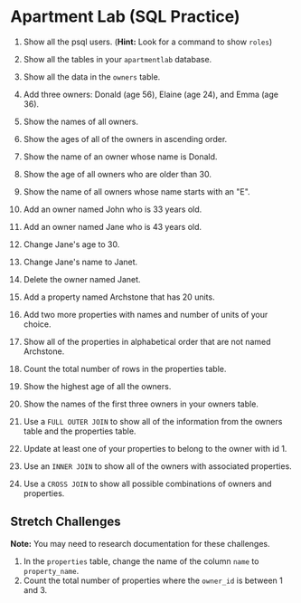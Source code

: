 # Apartment Lab (SQL Practice)

1. Show all the psql users. (**Hint:** Look for a command to show `roles`)

2. Show all the tables in your `apartmentlab` database.

3. Show all the data in the `owners` table.
4. Add three owners: Donald (age 56), Elaine (age 24), and Emma (age 36).
5. Show the names of all owners.
6. Show the ages of all of the owners in ascending order.
7. Show the name of an owner whose name is Donald.
8. Show the age of all owners who are older than 30.
9. Show the name of all owners whose name starts with an "E".
10. Add an owner named John who is 33 years old.
11. Add an owner named Jane who is 43 years old.
12. Change Jane's age to 30.
13. Change Jane's name to Janet.
14. Delete the owner named Janet.
15. Add a property named Archstone that has 20 units.
16. Add two more properties with names and number of units of your choice.
17. Show all of the properties in alphabetical order that are not named Archstone.
18. Count the total number of rows in the properties table.
19. Show the highest age of all the owners.
20. Show the names of the first three owners in your owners table.
21. Use a `FULL OUTER JOIN` to show all of the information from the owners table and the properties table.
22. Update at least one of your properties to belong to the owner with id 1.
23. Use an `INNER JOIN` to show all of the owners with associated properties.
24. Use a `CROSS JOIN` to show all possible combinations of owners and properties.

## Stretch Challenges

**Note:** You may need to research documentation for these challenges.

1. In the `properties` table, change the name of the column `name` to `property_name`.
2. Count the total number of properties where the `owner_id` is between 1 and 3.